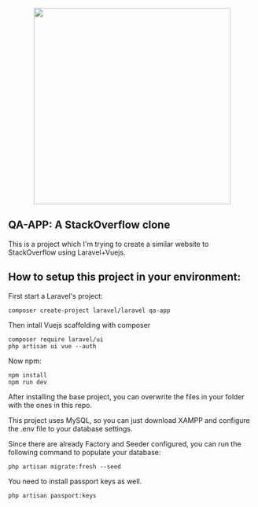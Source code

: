 <p align="center"><a href="https://laravel.com" target="_blank"><img src="https://raw.githubusercontent.com/laravel/art/master/logo-lockup/5%20SVG/2%20CMYK/1%20Full%20Color/laravel-logolockup-cmyk-red.svg" width="400"></a></p>

## QA-APP: A StackOverflow clone

This is a project which I'm trying to create a similar website to StackOverflow using Laravel+Vuejs.

## How to setup this project in your environment:
First start a Laravel's project:
```
composer create-project laravel/laravel qa-app
```
Then intall Vuejs scaffolding with composer
```
composer require laravel/ui
php artisan ui vue --auth
```
Now npm:
```
npm install
npm run dev
```
After installing the base project, you can overwrite the files in your folder with the ones in this repo.

This project uses MySQL, so you can just download XAMPP and configure the .env file to your database settings.

Since there are already Factory and Seeder configured, you can run the following command to populate your database:
```
php artisan migrate:fresh --seed
```
You need to install passport keys as well.
```
php artisan passport:keys
```
